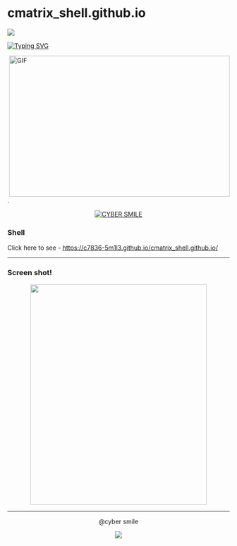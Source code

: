 # cmatrix_shell.github.io

<p>
<img src= "https://camo.githubusercontent.com/71b837571c48af3aa60a73dbc9d5936aa359d78efbfa8a6743cbbbc16b80ef4d/68747470733a2f2f63646e2e646973636f72646170702e636f6d2f6174746163686d656e74732f3830353930323039333930363630383138362f3830353931333937323533353539303932322f74656e6f722e676966"/>
</p>

[![Typing SVG](https://readme-typing-svg.herokuapp.com?color=%2300AF2A&lines=Funny+Cmatrix+shell+%F0%9F%A4%93;To+see+the+shell%3F;click+the+following+link..%F0%9F%98%8E;Created+by+cyber+smile+%3A)](https://git.io/typing-svg)

<img align="right" alt="GIF" src="https://github.com/abhisheknaiidu/abhisheknaiidu/blob/master/code.gif?raw=true" width="500" height="320" />
.

<p align="center">
<a href="https://wa.me/+33643000003"><img title="CYBER SMILE" src="https://img.shields.io/badge/Cyber_smile-CONTACT ME ON-SMILE/CYBER%20SMILE?color=Blue&style=for-the-badge&logo=whatsapp"></a>
<p align="center">

### Shell
Click here to see - https://c7836-5m1l3.github.io/cmatrix_shell.github.io/

---
### Screen shot!

<div align="center">
  <img border-radius: 15px src="https://telegra.ph/file/2d7d1e87539a5fbbf4dfa.jpg" width="400" height="500"/>

---

@cyber smile

<p>
<img src= "https://camo.githubusercontent.com/71b837571c48af3aa60a73dbc9d5936aa359d78efbfa8a6743cbbbc16b80ef4d/68747470733a2f2f63646e2e646973636f72646170702e636f6d2f6174746163686d656e74732f3830353930323039333930363630383138362f3830353931333937323533353539303932322f74656e6f722e676966"/>
</p>
